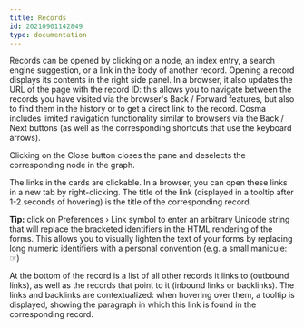 ```yaml
---
title: Records
id: 20210901142849
type: documentation
---
```


Records can be opened by clicking on a node, an index entry, a search engine suggestion, or a link in the body of another record. Opening a record displays its contents in the right side panel. In a browser, it also updates the URL of the page with the record ID: this allows you to navigate between the records you have visited via the browser's Back / Forward features, but also to find them in the history or to get a direct link to the record. Cosma includes limited navigation functionality similar to browsers via the Back / Next buttons (as well as the corresponding shortcuts that use the keyboard arrows).

Clicking on the Close button closes the pane and deselects the corresponding node in the graph.

The links in the cards are clickable. In a browser, you can open these links in a new tab by right-clicking. The title of the link (displayed in a tooltip after 1-2 seconds of hovering) is the title of the corresponding record.

**Tip:** click on Preferences › Link symbol to enter an arbitrary Unicode string that will replace the bracketed identifiers in the HTML rendering of the forms. This allows you to visually lighten the text of your forms by replacing long numeric identifiers with a personal convention (e.g. a small manicule: ☞)

At the bottom of the record is a list of all other records it links to (outbound links), as well as the records that point to it (inbound links or backlinks). The links and backlinks are contextualized: when hovering over them, a tooltip is displayed, showing the paragraph in which this link is found in the corresponding record.
